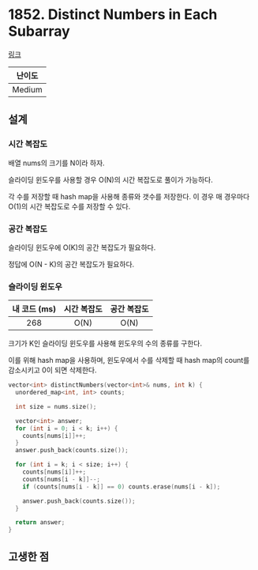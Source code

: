 # 1852. Distinct Numbers in Each Subarray

[링크](https://leetcode.com/problems/distinct-numbers-in-each-subarray/description/)

| 난이도 |
| :----: |
| Medium |

## 설계

### 시간 복잡도

배열 nums의 크기를 N이라 하자.

슬라이딩 윈도우를 사용할 경우 O(N)의 시간 복잡도로 풀이가 가능하다.

각 수를 저장할 때 hash map을 사용해 종류와 갯수를 저장한다. 이 경우 매 경우마다 O(1)의 시간 복잡도로 수를 저장할 수 있다.

### 공간 복잡도

슬라이딩 윈도우에 O(K)의 공간 복잡도가 필요하다.

정답에 O(N - K)의 공간 복잡도가 필요하다.

### 슬라이딩 윈도우

| 내 코드 (ms) | 시간 복잡도 | 공간 복잡도 |
| :----------: | :---------: | :---------: |
|     268      |    O(N)     |    O(N)     |

크기가 K인 슬라이딩 윈도우를 사용해 윈도우의 수의 종류를 구한다.

이를 위해 hash map을 사용하며, 윈도우에서 수를 삭제할 때 hash map의 count를 감소시키고 0이 되면 삭제한다.

```cpp
vector<int> distinctNumbers(vector<int>& nums, int k) {
  unordered_map<int, int> counts;

  int size = nums.size();

  vector<int> answer;
  for (int i = 0; i < k; i++) {
    counts[nums[i]]++;
  }
  answer.push_back(counts.size());

  for (int i = k; i < size; i++) {
    counts[nums[i]]++;
    counts[nums[i - k]]--;
    if (counts[nums[i - k]] == 0) counts.erase(nums[i - k]);

    answer.push_back(counts.size());
  }

  return answer;
}
```

## 고생한 점
